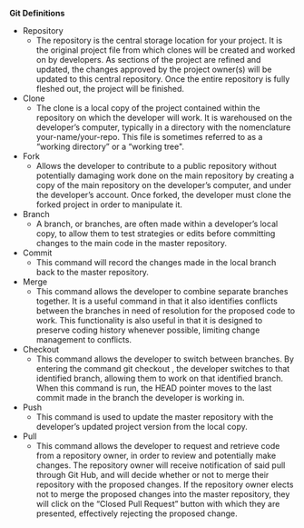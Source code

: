 **Git Definitions**
  * Repository
    * The repository is the central storage location for your project.  It is the original project file from which clones will be created and worked on by developers.  As sections of the project are refined and updated, the changes approved by the project owner(s) will be updated to this central repository.  Once the entire repository is fully fleshed out, the project will be finished.
  * Clone
    * The clone is a local copy of the project contained within the repository on which the developer will work.  It is warehoused on the developer’s computer, typically in a directory with the nomenclature your-name/your-repo.  This file is sometimes referred to as a “working directory” or a “working tree".
  * Fork
    * Allows the developer to contribute to a public repository without potentially damaging work done on the main repository by creating a copy of the main repository on the developer’s computer, and under the developer’s account. Once forked, the developer must clone the forked project in order to manipulate it. 
  * Branch
    * A branch, or branches, are often made within a developer’s local copy, to allow them to test strategies or edits before committing changes to the main code in the master repository. 
  * Commit
    * This command will record the changes made in the local branch back to the master repository. 
  * Merge
    * This command allows the developer to combine separate branches together. It is a useful command in that it also identifies conflicts between the branches in need of resolution for the proposed code to work. This functionality is also useful in that it is designed to preserve coding history whenever possible, limiting change management to conflicts.
  * Checkout
    * This command allows the developer to switch between branches.  By entering the command git checkout <branch name> , the developer switches to that identified branch, allowing them to work on that identified branch. When this command is run, the HEAD pointer moves to the last commit made in the branch the developer is working in.
  * Push
    * This command is used to update the master repository with the developer’s updated project version from the local copy. 
  * Pull
    * This command allows the developer to request and retrieve code from a repository owner, in order to review and potentially make changes.  The repository owner will receive notification of said pull through Git Hub, and will decide whether or not to merge their repository with the proposed changes. If the repository owner elects not to merge the proposed changes into the master repository, they will click on the “Closed Pull Request” button with which they are presented, effectively rejecting the proposed change. 



 
 



	